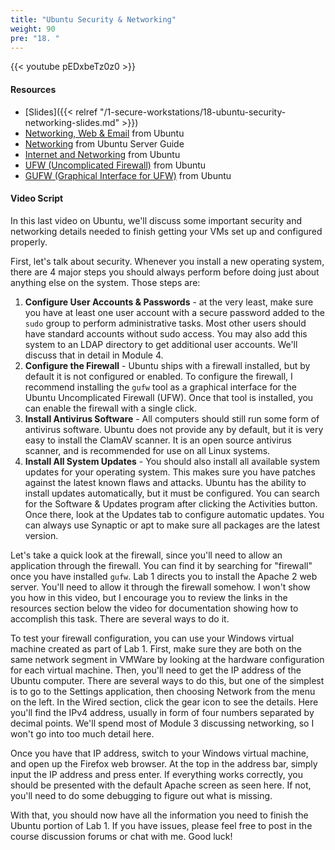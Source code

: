 ```yaml
---
title: "Ubuntu Security & Networking"
weight: 90
pre: "18. "
---
```


{{< youtube pEDxbeTz0z0 >}}

#### Resources

* [Slides]({{< relref "/1-secure-workstations/18-ubuntu-security-networking-slides.md" >}})
* [Networking, Web & Email](https://help.ubuntu.com/lts/ubuntu-help/net.html) from Ubuntu
* [Networking](https://help.ubuntu.com/lts/serverguide/networking.html) from Ubuntu Server Guide
* [Internet and Networking](https://help.ubuntu.com/community/InternetAndNetworking) from Ubuntu
* [UFW (Uncomplicated Firewall)](https://help.ubuntu.com/community/UFW) from Ubuntu
* [GUFW (Graphical Interface for UFW)](https://help.ubuntu.com/community/Gufw) from Ubuntu

#### Video Script

In this last video on Ubuntu, we'll discuss some important security and networking details needed to finish getting your VMs set up and configured properly.

First, let's talk about security. Whenever you install a new operating system, there are 4 major steps you should always perform before doing just about anything else on the system. Those steps are:

1. **Configure User Accounts & Passwords** - at the very least, make sure you have at least one user account with a secure password added to the `sudo` group to perform administrative tasks. Most other users should have standard accounts without sudo access. You may also add this system to an LDAP directory to get additional user accounts. We'll discuss that in detail in Module 4.
1. **Configure the Firewall** - Ubuntu ships with a firewall installed, but by default it is not configured or enabled. To configure the firewall, I recommend installing the `gufw` tool as a graphical interface for the Ubuntu Uncomplicated Firewall (UFW). Once that tool is installed, you can enable the firewall with a single click.
1. **Install Antivirus Software** - All computers should still run some form of antivirus software. Ubuntu does not provide any by default, but it is very easy to install the ClamAV scanner. It is an open source antivirus scanner, and is recommended for use on all Linux systems.
2. **Install All System Updates** - You should also install all available system updates for your operating system. This makes sure you have patches against the latest known flaws and attacks. Ubuntu has the ability to install updates automatically, but it must be configured. You can search for the Software & Updates program after clicking the Activities button. Once there, look at the Updates tab to configure automatic updates. You can always use Synaptic or apt to make sure all packages are the latest version.

Let's take a quick look at the firewall, since you'll need to allow an application through the firewall. You can find it by searching for "firewall" once you have installed `gufw`. Lab 1 directs you to install the Apache 2 web server. You'll need to allow it through the firewall somehow. I won't show you how in this video, but I encourage you to review the links in the resources section below the video for documentation showing how to accomplish this task. There are several ways to do it.

To test your firewall configuration, you can use your Windows virtual machine created as part of Lab 1. First, make sure they are both on the same network segment in VMWare by looking at the hardware configuration for each virtual machine. Then, you'll need to get the IP address of the Ubuntu computer. There are several ways to do this, but one of the simplest is to go to the Settings application, then choosing Network from the menu on the left. In the Wired section, click the gear icon to see the details. Here you'll find the IPv4 address, usually in form of four numbers separated by decimal points. We'll spend most of Module 3 discussing networking, so I won't go into too much detail here.

Once you have that IP address, switch to your Windows virtual machine, and open up the Firefox web browser. At the top in the address bar, simply input the IP address and press enter. If everything works correctly, you should be presented with the default Apache screen as seen here. If not, you'll need to do some debugging to figure out what is missing. 

With that, you should now have all the information you need to finish the Ubuntu portion of Lab 1. If you have issues, please feel free to post in the course discussion forums or chat with me. Good luck!
